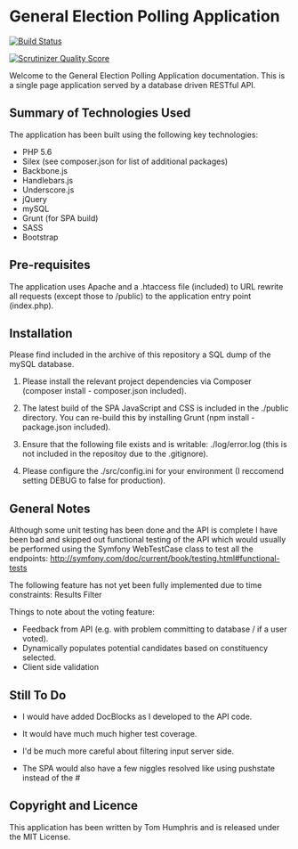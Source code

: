 # General Election Polling Application

[![Build Status](https://travis-ci.org/tomeightyeight/general-election-polling.svg?branch=master)](https://travis-ci.org/tomeightyeight/general-election-polling)

[![Scrutinizer Quality Score](https://scrutinizer-ci.com/g/tomeightyeight/general-election-polling/badges/quality-score.png)](https://scrutinizer-ci.com/g/tomeightyeight/general-election-polling/)

Welcome to the General Election Polling Application documentation. This is a single page application served by a database driven RESTful API.

## Summary of Technologies Used

The application has been built using the following key technologies:

- PHP 5.6
- Silex (see composer.json for list of additional packages)
- Backbone.js
- Handlebars.js
- Underscore.js
- jQuery
- mySQL
- Grunt (for SPA build)
- SASS
- Bootstrap

## Pre-requisites

The application uses Apache and a .htaccess file (included) to URL rewrite all requests (except those to /public) to the application entry point (index.php).

## Installation

Please find included in the archive of this repository a SQL dump of the mySQL database.

1. Please install the relevant project dependencies via Composer (composer install - composer.json included).

2. The latest build of the SPA JavaScript and CSS is included in the ./public directory. You can re-build this by installing Grunt (npm install - package.json included).

3. Ensure that the following file exists and is writable: ./log/error.log (this is not included in the repositoy due to the .gitignore).

4. Please configure the ./src/config.ini for your environment (I reccomend setting DEBUG to false for production).

## General Notes

Although some unit testing has been done and the API is complete I have been bad and skipped out functional testing of the API which would usually be performed using the Symfony WebTestCase class to test all the endpoints: 
http://symfony.com/doc/current/book/testing.html#functional-tests

The following feature has not yet been fully implemented due to time constraints:
Results Filter

Things to note about the voting feature: 

- Feedback from API (e.g. with problem committing to database / if a user voted). 
- Dynamically populates potential candidates based on constituency selected.
- Client side validation

## Still To Do

- I would have added DocBlocks as I developed to the API code.

- It would have much much higher test coverage.

- I'd be much more careful about filtering input server side.

- The SPA would also have a few niggles resolved like using pushstate instead of the #

## Copyright and Licence
This application has been written by Tom Humphris and is released under the MIT License.
